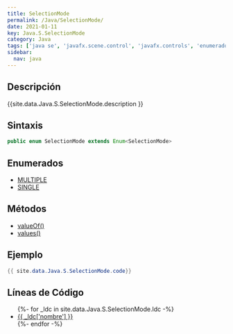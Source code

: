```yaml
---
title: SelectionMode
permalink: /Java/SelectionMode/
date: 2021-01-11
key: Java.S.SelectionMode
category: Java
tags: ['java se', 'javafx.scene.control', 'javafx.controls', 'enumerado java', 'JavaFX 2.0']
sidebar: 
  nav: java
---
```


## Descripción
{{site.data.Java.S.SelectionMode.description }}

## Sintaxis
~~~java
public enum SelectionMode extends Enum<SelectionMode>
~~~

## Enumerados
* [MULTIPLE](/Java/SelectionMode/MULTIPLE)
* [SINGLE](/Java/SelectionMode/SINGLE)

## Métodos
* [valueOf()](/Java/SelectionMode/valueOf)
* [values()](/Java/SelectionMode/values)

## Ejemplo
~~~java
{{ site.data.Java.S.SelectionMode.code}}
~~~

## Líneas de Código
<ul>
{%- for _ldc in site.data.Java.S.SelectionMode.ldc -%}
   <li>
       <a href="{{_ldc['url'] }}">{{ _ldc['nombre'] }}</a>
   </li>
{%- endfor -%}
</ul>
